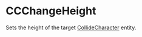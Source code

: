# CCChangeHeight

Sets the height of the target
[CollideCharacter](Entity/CollideCharacter) entity.
